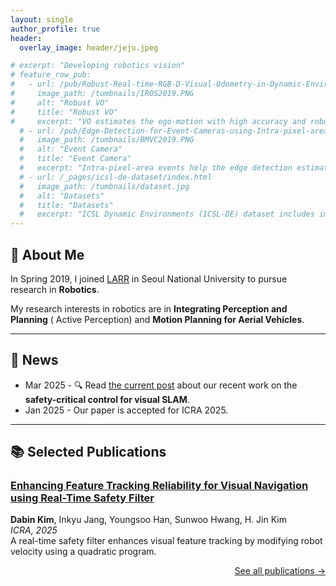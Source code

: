 ```yaml
---
layout: single
author_profile: true
header:
  overlay_image: header/jeju.jpeg

# excerpt: "Developing robotics vision"
# feature_row_pub:
#   - url: /pub/Robust-Real-time-RGB-D-Visual-Odometry-in-Dynamic-Environments-via-Rigid-Motion-Model/
#     image_path: /tumbnails/IROS2019.PNG
#     alt: "Robust VO"
#     title: "Robust VO"
#     excerpt: "VO estimates the ego-motion with high accuracy and robustly in dynamic environments."
  # - url: /pub/Edge-Detection-for-Event-Cameras-using-Intra-pixel-area-Events/
  #   image_path: /tumbnails/BMVC2019.PNG
  #   alt: "Event Camera"
  #   title: "Event Camera"
  #   excerpt: "Intra-pixel-area events help the edge detection estimate local plane fitted on time surface precisely."
  # - url: /_pages/icsl-de-dataset/index.html
  #   image_path: /tumbnails/dataset.jpg
  #   alt: "Datasets"
  #   title: "Datasets"
  #   excerpt: "ICSL Dynamic Environments (ICSL-DE) dataset includes image sequences collected in dynamic environments."
---
```


<!-- ABOUT ME -->
## 👋 About Me

In Spring 2019, I joined <a href="http://larr.snu.ac.kr/" target="_blank">LARR</a> in Seoul National University to pursue research in **Robotics**.

<!-- [comment]: <> (I am very grateful for the many friends, advisors and my family which support me on this journey.) -->
<!-- [comment]: <> (### developing artificial 3D perception) -->

My research interests in robotics are in **Integrating Perception and Planning** ( Active Perception) and **Motion Planning for Aerial Vehicles**.

---

<!-- NEWS -->
## 📰 News

- Mar 2025 - 🔍 Read <a href="https://dabinkim-lgom.github.io/pub/Enhancing-Feature-Tracking-Reliability-for-Visual-Navigation-using-Real-Time-Safety-Filter/" target="_blank">the current post</a> about our recent work on the **safety-critical control for visual SLAM**.
- Jan 2025 - Our paper is accepted for ICRA 2025. 

---
<!-- PUBLICATIONS -->
## 📚 Selected Publications

### [Enhancing Feature Tracking Reliability for Visual Navigation using Real-Time Safety Filter](https://arxiv.org/abs/2502.01092)  
**Dabin Kim**, Inkyu Jang, Youngsoo Han, Sunwoo Hwang, H. Jin Kim  
*ICRA, 2025*  
A real-time safety filter enhances visual feature tracking by modifying robot velocity using a quadratic program.  

<!-- Optionally add a button -->
<p style="text-align: right;">
  <a href="https://dabinkim-lgom.github.io/_pages/pub/index.html" class="button">See all publications →</a>
</p>
<!-- {% include feature_row id="feature_row_pub" caption="Featured Publications" %} -->

<!-- [1]: {{ base_path }}/pub/Robust-Real-time-RGB-D-Visual-Odometry-in-Dynamic-Environments-via-Rigid-Motion-Model/ "Robust Visual Odometry via Rigid Motion Model" -->
<!-- [1]: {{ base_path }}/pub/Robust-Real-time-RGB-D-Visual-Odometry-in-Dynamic-Environments-via-Rigid-Motion-Model/ "Robust Visual Odometry via Rigid Motion Model" -->
<!-- [2]: {{ base_path }}/pub/Realtime-Rigid-Motion-Segmentation-using-Grid-based-Optical-Flow/ "Rigid Motion Segmentation" -->
<!-- [3]: {{ base_path }}/pub/Edge-Detection-for-Event-Cameras-using-Intra-pixel-area-Events/ "Edge Detection for Event Cameras" -->
<!-- [4]: {{ base_path }}/pub/Exposure-Correction-and-Image-Blending-for-Planar-Panorama-Stitching/ "Panorama Stitching" -->


